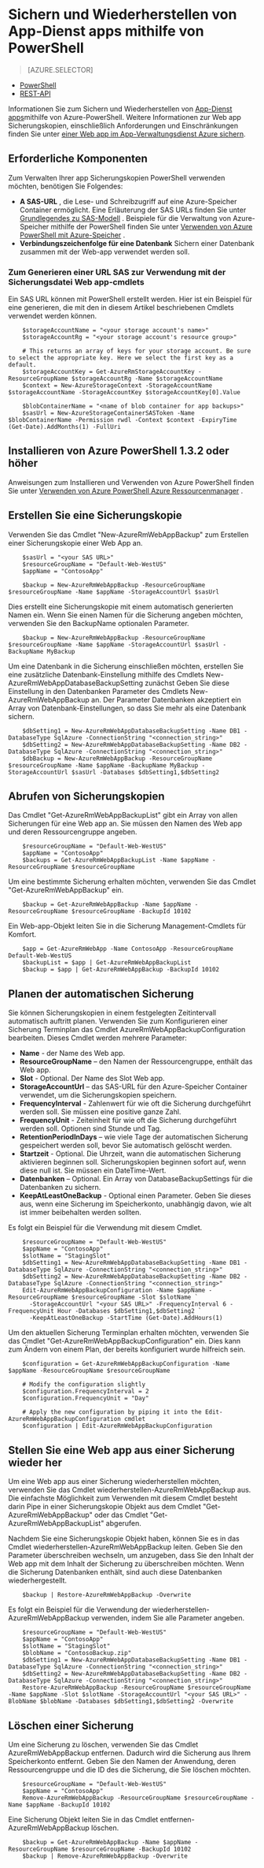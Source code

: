 <properties
    pageTitle="Sichern und Wiederherstellen von App-Dienst apps mithilfe von PowerShell"
    description="Informationen Sie zum Sichern und Wiederherstellen einer app im App-Verwaltungsdienst Azure mithilfe von PowerShell"
    services="app-service"
    documentationCenter=""
    authors="NKing92"
    manager="wpickett"
    editor="" />

<tags
    ms.service="app-service"
    ms.workload="na"
    ms.tgt_pltfrm="na"
    ms.devlang="na"
    ms.topic="article"
    ms.date="08/10/2016"
    ms.author="nicking"/>
# <a name="use-powershell-to-back-up-and-restore-app-service-apps"></a>Sichern und Wiederherstellen von App-Dienst apps mithilfe von PowerShell

> [AZURE.SELECTOR]
- [PowerShell](app-service-powershell-backup.md)
- [REST-API](../app-service-web/websites-csm-backup.md)

Informationen Sie zum Sichern und Wiederherstellen von [App-Dienst apps](https://azure.microsoft.com/services/app-service/web/)mithilfe von Azure-PowerShell. Weitere Informationen zur Web app Sicherungskopien, einschließlich Anforderungen und Einschränkungen finden Sie unter [einer Web app im App-Verwaltungsdienst Azure sichern](../app-service-web/web-sites-backup.md).

## <a name="prerequisites"></a>Erforderliche Komponenten
Zum Verwalten Ihrer app Sicherungskopien PowerShell verwenden möchten, benötigen Sie Folgendes:

- **A SAS-URL** , die Lese- und Schreibzugriff auf eine Azure-Speicher Container ermöglicht. Eine Erläuterung der SAS URLs finden Sie unter [Grundlegendes zu SAS-Modell](../storage/storage-dotnet-shared-access-signature-part-1.md) . Beispiele für die Verwaltung von Azure-Speicher mithilfe der PowerShell finden Sie unter [Verwenden von Azure PowerShell mit Azure-Speicher](../storage/storage-powershell-guide-full.md) .
- **Verbindungszeichenfolge für eine Datenbank** Sichern einer Datenbank zusammen mit der Web-app verwendet werden soll.

### <a name="how-to-generate-a-sas-url-to-use-with-the-web-app-backup-cmdlets"></a>Zum Generieren einer URL SAS zur Verwendung mit der Sicherungsdatei Web app-cmdlets
Ein SAS URL können mit PowerShell erstellt werden. Hier ist ein Beispiel für eine generieren, die mit den in diesem Artikel beschriebenen Cmdlets verwendet werden können.

        $storageAccountName = "<your storage account's name>"
        $storageAccountRg = "<your storage account's resource group>"

        # This returns an array of keys for your storage account. Be sure to select the appropriate key. Here we select the first key as a default.
        $storageAccountKey = Get-AzureRmStorageAccountKey -ResourceGroupName $storageAccountRg -Name $storageAccountName
        $context = New-AzureStorageContext -StorageAccountName $storageAccountName -StorageAccountKey $storageAccountKey[0].Value

        $blobContainerName = "<name of blob container for app backups>"
        $sasUrl = New-AzureStorageContainerSASToken -Name $blobContainerName -Permission rwdl -Context $context -ExpiryTime (Get-Date).AddMonths(1) -FullUri

## <a name="install-azure-powershell-132-or-greater"></a>Installieren von Azure PowerShell 1.3.2 oder höher

Anweisungen zum Installieren und Verwenden von Azure PowerShell finden Sie unter [Verwenden von Azure PowerShell Azure Ressourcenmanager](../powershell-install-configure.md) .

## <a name="create-a-backup"></a>Erstellen Sie eine Sicherungskopie

Verwenden Sie das Cmdlet "New-AzureRmWebAppBackup" zum Erstellen einer Sicherungskopie einer Web App an.

        $sasUrl = "<your SAS URL>"
        $resourceGroupName = "Default-Web-WestUS"
        $appName = "ContosoApp"

        $backup = New-AzureRmWebAppBackup -ResourceGroupName $resourceGroupName -Name $appName -StorageAccountUrl $sasUrl

Dies erstellt eine Sicherungskopie mit einem automatisch generierten Namen ein. Wenn Sie einen Namen für die Sicherung angeben möchten, verwenden Sie den BackupName optionalen Parameter.

        $backup = New-AzureRmWebAppBackup -ResourceGroupName $resourceGroupName -Name $appName -StorageAccountUrl $sasUrl -BackupName MyBackup

Um eine Datenbank in die Sicherung einschließen möchten, erstellen Sie eine zusätzliche Datenbank-Einstellung mithilfe des Cmdlets New-AzureRmWebAppDatabaseBackupSetting zunächst Geben Sie diese Einstellung in den Datenbanken Parameter des Cmdlets New-AzureRmWebAppBackup an. Der Parameter Datenbanken akzeptiert ein Array von Datenbank-Einstellungen, so dass Sie mehr als eine Datenbank sichern.

        $dbSetting1 = New-AzureRmWebAppDatabaseBackupSetting -Name DB1 -DatabaseType SqlAzure -ConnectionString "<connection_string>"
        $dbSetting2 = New-AzureRmWebAppDatabaseBackupSetting -Name DB2 -DatabaseType SqlAzure -ConnectionString "<connection_string>"
        $dbBackup = New-AzureRmWebAppBackup -ResourceGroupName $resourceGroupName -Name $appName -BackupName MyBackup -StorageAccountUrl $sasUrl -Databases $dbSetting1,$dbSetting2

## <a name="get-backups"></a>Abrufen von Sicherungskopien

Das Cmdlet "Get-AzureRmWebAppBackupList" gibt ein Array von allen Sicherungen für eine Web app an. Sie müssen den Namen des Web app und deren Ressourcengruppe angeben.

        $resourceGroupName = "Default-Web-WestUS"
        $appName = "ContosoApp"
        $backups = Get-AzureRmWebAppBackupList -Name $appName -ResourceGroupName $resourceGroupName

Um eine bestimmte Sicherung erhalten möchten, verwenden Sie das Cmdlet "Get-AzureRmWebAppBackup" ein.

        $backup = Get-AzureRmWebAppBackup -Name $appName -ResourceGroupName $resourceGroupName -BackupId 10102

Ein Web-app-Objekt leiten Sie in die Sicherung Management-Cmdlets für Komfort.

        $app = Get-AzureRmWebApp -Name ContosoApp -ResourceGroupName Default-Web-WestUS
        $backupList = $app | Get-AzureRmWebAppBackupList
        $backup = $app | Get-AzureRmWebAppBackup -BackupId 10102

## <a name="schedule-automatic-backups"></a>Planen der automatischen Sicherung

Sie können Sicherungskopien in einem festgelegten Zeitintervall automatisch auftritt planen. Verwenden Sie zum Konfigurieren einer Sicherung Terminplan das Cmdlet AzureRmWebAppBackupConfiguration bearbeiten. Dieses Cmdlet werden mehrere Parameter:

- **Name** - der Name des Web app.
- **ResourceGroupName** – den Namen der Ressourcengruppe, enthält das Web app.
- **Slot** - Optional. Der Name des Slot Web app.
- **StorageAccountUrl** – das SAS-URL für den Azure-Speicher Container verwendet, um die Sicherungskopien speichern.
- **FrequencyInterval** - Zahlenwert für wie oft die Sicherung durchgeführt werden soll. Sie müssen eine positive ganze Zahl.
- **FrequencyUnit** - Zeiteinheit für wie oft die Sicherung durchgeführt werden soll. Optionen sind Stunde und Tag.
- **RetentionPeriodInDays** – wie viele Tage der automatischen Sicherung gespeichert werden soll, bevor Sie automatisch gelöscht werden.
- **Startzeit** - Optional. Die Uhrzeit, wann die automatischen Sicherung aktivieren beginnen soll. Sicherungskopien beginnen sofort auf, wenn diese null ist. Sie müssen ein DateTime-Wert.
- **Datenbanken** – Optional. Ein Array von DatabaseBackupSettings für die Datenbanken zu sichern.
- **KeepAtLeastOneBackup** - Optional einen Parameter. Geben Sie dieses aus, wenn eine Sicherung im Speicherkonto, unabhängig davon, wie alt ist immer beibehalten werden sollten.

Es folgt ein Beispiel für die Verwendung mit diesem Cmdlet.

        $resourceGroupName = "Default-Web-WestUS"
        $appName = "ContosoApp"
        $slotName = "StagingSlot"
        $dbSetting1 = New-AzureRmWebAppDatabaseBackupSetting -Name DB1 -DatabaseType SqlAzure -ConnectionString "<connection_string>"
        $dbSetting2 = New-AzureRmWebAppDatabaseBackupSetting -Name DB2 -DatabaseType SqlAzure -ConnectionString "<connection_string>"
        Edit-AzureRmWebAppBackupConfiguration -Name $appName -ResourceGroupName $resourceGroupName -Slot $slotName `
          -StorageAccountUrl "<your SAS URL>" -FrequencyInterval 6 -FrequencyUnit Hour -Databases $dbSetting1,$dbSetting2 `
          -KeepAtLeastOneBackup -StartTime (Get-Date).AddHours(1)

Um den aktuellen Sicherung Terminplan erhalten möchten, verwenden Sie das Cmdlet "Get-AzureRmWebAppBackupConfiguration" ein. Dies kann zum Ändern von einem Plan, der bereits konfiguriert wurde hilfreich sein.

        $configuration = Get-AzureRmWebAppBackupConfiguration -Name $appName -ResourceGroupName $resourceGroupName

        # Modify the configuration slightly
        $configuration.FrequencyInterval = 2
        $configuration.FrequencyUnit = "Day"

        # Apply the new configuration by piping it into the Edit-AzureRmWebAppBackupConfiguration cmdlet
        $configuration | Edit-AzureRmWebAppBackupConfiguration

## <a name="restore-a-web-app-from-a-backup"></a>Stellen Sie eine Web app aus einer Sicherung wieder her

Um eine Web app aus einer Sicherung wiederherstellen möchten, verwenden Sie das Cmdlet wiederherstellen-AzureRmWebAppBackup aus. Die einfachste Möglichkeit zum Verwenden mit diesem Cmdlet besteht darin Pipe in einer Sicherungskopie Objekt aus dem Cmdlet "Get-AzureRmWebAppBackup" oder das Cmdlet "Get-AzureRmWebAppBackupList" abgerufen.

Nachdem Sie eine Sicherungskopie Objekt haben, können Sie es in das Cmdlet wiederherstellen-AzureRmWebAppBackup leiten. Geben Sie den Parameter überschreiben wechseln, um anzugeben, dass Sie den Inhalt der Web app mit dem Inhalt der Sicherung zu überschreiben möchten. Wenn die Sicherung Datenbanken enthält, sind auch diese Datenbanken wiederhergestellt.

        $backup | Restore-AzureRmWebAppBackup -Overwrite

Es folgt ein Beispiel für die Verwendung der wiederherstellen-AzureRmWebAppBackup verwenden, indem Sie alle Parameter angeben.

        $resourceGroupName = "Default-Web-WestUS"
        $appName = "ContosoApp"
        $slotName = "StagingSlot"
        $blobName = "ContosoBackup.zip"
        $dbSetting1 = New-AzureRmWebAppDatabaseBackupSetting -Name DB1 -DatabaseType SqlAzure -ConnectionString "<connection_string>"
        $dbSetting2 = New-AzureRmWebAppDatabaseBackupSetting -Name DB2 -DatabaseType SqlAzure -ConnectionString "<connection_string>"
        Restore-AzureRmWebAppBackup -ResourceGroupName $resourceGroupName -Name $appName -Slot $slotName -StorageAccountUrl "<your SAS URL>" -BlobName $blobName -Databases $dbSetting1,$dbSetting2 -Overwrite

## <a name="delete-a-backup"></a>Löschen einer Sicherung

Um eine Sicherung zu löschen, verwenden Sie das Cmdlet AzureRmWebAppBackup entfernen. Dadurch wird die Sicherung aus Ihrem Speicherkonto entfernt. Geben Sie den Namen der Anwendung, deren Ressourcengruppe und die ID des die Sicherung, die Sie löschen möchten.

        $resourceGroupName = "Default-Web-WestUS"
        $appName = "ContosoApp"
        Remove-AzureRmWebAppBackup -ResourceGroupName $resourceGroupName -Name $appName -BackupId 10102

Eine Sicherung Objekt leiten Sie in das Cmdlet entfernen-AzureRmWebAppBackup löschen.

        $backup = Get-AzureRmWebAppBackup -Name $appName -ResourceGroupName $resourceGroupName -BackupId 10102
        $backup | Remove-AzureRmWebAppBackup -Overwrite
